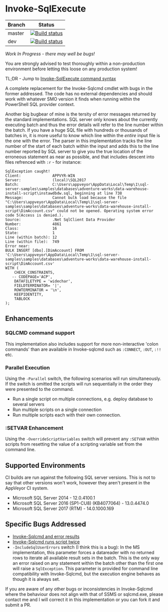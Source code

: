 # Invoke-SqlExecute

|Branch|Status|
|------|------|
|master|[![Build status](https://ci.appveyor.com/api/projects/status/1p6dvf2gldjj1t1h/branch/master?svg=true)](https://ci.appveyor.com/project/fireflycons/invoke-sqlexecute/branch/master)|
|dev|[![Build status](https://ci.appveyor.com/api/projects/status/1p6dvf2gldjj1t1h/branch/dev?svg=true)](https://ci.appveyor.com/project/fireflycons/invoke-sqlexecute/branch/dev)|

*Work In Progress - there may well be bugs!*

You are strongly advised to test thoroughly within a non-production environment before letting this loose on any production system!

TL;DR - Jump to [Invoke-SqlExecute command syntax](./docs/en-US/Invoke-SqlExecute.md)

A complete replacement for the Invoke-Sqlcmd cmdlet with bugs in the former addressed. The code has no external dependencies and should work with whatever SMO version it finds when running within the PowerShell SQL provider context.

Another big bugbear of mine is the tersity of error messages returned by the standard implementations. SQL server only knows about the currently executing batch and thus the error details will refer to the line number within the batch. If you have a huge SQL file with hundreds or thousands of batches in, it is more useful to know which line within the *entire* input file is the one with the error. The parser in this implementation tracks the line number of the start of each batch within the input and adds this to the line number reported by SQL server to give you the true location of the erroneous statement as near as possible, and that includes descent into files refrenced with `:r` - for instance:

```
SqlException caught!
Client:              APPVYR-WIN
Server:              (local)\SQL2017
Batch:               C:\Users\appveyor\AppData\Local\Temp\1\sql-server-samples\samples\databases\adventure-works\data-warehouse-install-script\instawdbdw.sql, beginning at line 738
Message:             Cannot bulk load because the file "C:\Users\appveyor\AppData\Local\Temp\1\sql-server-samples\samples\databases\adventure-works\data-warehouse-install-script\DimAccount.csv" could not be opened. Operating system error code 5(Access is denied.).
Source:              .Net SqlClient Data Provider
Number:              4861
Class:               16
State:               1
Line (within batch): 12
Line (within file):  749
Error near:
BULK INSERT [dbo].[DimAccount] FROM 'C:\Users\appveyor\AppData\Local\Temp\1\sql-server-samples\samples\databases\adventure-works\data-warehouse-install-script\DimAccount.csv'
WITH (
    CHECK_CONSTRAINTS,
   -- CODEPAGE='ACP',
    DATAFILETYPE = 'widechar',
    FIELDTERMINATOR= '|',
    ROWTERMINATOR = '\n',
    KEEPIDENTITY,
    TABLOCK
);
```

## Enhancements

### SQLCMD command support

This implementation also includes support for more non-interactive 'colon commands' than are available in Invoke-sqlcmd such as `:CONNECT`, `:OUT`, `:!!` etc.

### Parallel Execution

Using the `-Parallel` switch, the following scenarios will run simultaneously. If the switch is omitted the scripts will run sequentially in the order they were presented to the command.

* Run a single script on multiple connections, e.g. deploy database to several servers
* Run multiple scripts on a single connection
* Run multiple scripts each with their own connection.

### :SETVAR Enhancement

Using the `-OverrideScriptVariables` switch will prevent any `:SETVAR` within scripts from resetting the value of a scripting variable set from the command line.

## Supported Environments

CI builds are run against the following SQL server versions. This is not to say that other versions won't work, however they aren't present in the AppVeyor CI system.

* Microsoft SQL Server 2014 - 12.0.4100.1
* Microsoft SQL Server 2016 (SP1-CU8) (KB4077064) - 13.0.4474.0
* Microsoft SQL Server 2017 (RTM) - 14.0.1000.169

## Specific Bugs Addressed

* [Invoke-Sqlcmd and error results](https://sqldevelopmentwizard.blogspot.com/2016/12/invoke-sqlcmd-and-error-results.html)
* [Invoke-Sqlcmd runs script twice](https://stackoverflow.com/questions/33271446/invoke-sqlcmd-runs-script-twice/)
* `-IncludeSqlUserErrors` switch (I think this is a bug): In the MS implementation, this parameter forces a datareader with no returned rows to iterate all available result sets in the batch. This is the only way an error raised on any statement within the batch other than the first one will raise a `SqlException`. This parameter is provided for command line compatibility with Invoke-Sqlcmd, but the execution engine behaves as though it is always set.

If you are aware of any other bugs or inconsistencies in Invoke-Sqlcmd where the behaviour does not align with that of SSMS or sqlcmd.exe, please contact me and I will correct it in this implementation or you can fork it and submit a PR.



